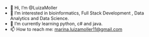 - 👋 Hi, I’m @LuizaMoller
- 👀 I’m interested in bioinformatics, Full Stack Development , Data Analytics and Data Science.
- 🌱 I’m currently learning python, c# and java.
- 📫 How to reach me: marina.luizamoller11@gmail.com

<!---
LuizaMoller/LuizaMoller is a ✨ special ✨ repository because its `README.md` (this file) appears on your GitHub profile.
You can click the Preview link to take a look at your changes.
--->
